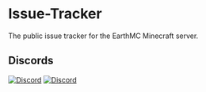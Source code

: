 # Issue-Tracker
The public issue tracker for the EarthMC Minecraft server.

## Discords
[![Discord](https://img.shields.io/discord/219863747248914433?label=Main%20Discord)](https://discord.gg/TFVYpWQ)
[![Discord](https://img.shields.io/discord/571042222754103308?label=Support%20Server)](https://discord.gg/EZBYmpp)
